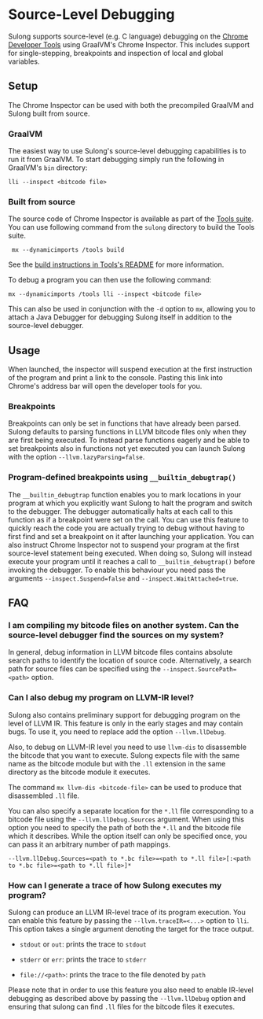 # Source-Level Debugging

Sulong supports source-level (e.g. C language) debugging on the
[Chrome Developer Tools](https://developers.google.com/web/tools/chrome-devtools/) using GraalVM's
Chrome Inspector. This includes support for single-stepping, breakpoints and inspection of local
and global variables.

## Setup

The Chrome Inspector can be used with both the precompiled GraalVM and Sulong built from source.

### GraalVM

The easiest way to use Sulong's source-level debugging capabilities is to run it from GraalVM.
To start debugging simply run the following in GraalVM's `bin` directory:

    lli --inspect <bitcode file>

### Built from source

The source code of Chrome Inspector is available as part of the [Tools suite](../../tools).
You can use following command from the `sulong` directory to build the Tools suite.

     mx --dynamicimports /tools build

See the [build instructions in Tools's README](../../tools/README.md) for more information.

To debug a program you can then use the following command:

    mx --dynamicimports /tools lli --inspect <bitcode file>

This can also be used in conjunction with the `-d` option to `mx`, allowing you to attach a Java
Debugger for debugging Sulong itself in addition to the source-level debugger.

## Usage

When launched, the inspector will suspend execution at the first instruction of the program and print
a link to the console. Pasting this link into Chrome's address bar will open the developer tools for you.

### Breakpoints

Breakpoints can only be set in functions that have already been parsed. Sulong defaults to parsing
functions in LLVM bitcode files only when they are first being executed. To instead parse functions
eagerly and be able to set breakpoints also in functions not yet executed you can launch Sulong
with the option `--llvm.lazyParsing=false`.

### Program-defined breakpoints using `__builtin_debugtrap()`

The `__builtin_debugtrap` function enables you to mark locations in your program at which you explicitly
want Sulong to halt the program and switch to the debugger. The debugger automatically halts at each call
to this function as if a breakpoint were set on the call. You can use this feature to quickly reach the
code you are actually trying to debug without having to first find and set a breakpoint on it after
launching your application. You can also instruct Chrome Inspector not to suspend your program at the first
source-level statement being executed. When doing so, Sulong will instead execute your program until it
reaches a call to `__builtin_debugtrap()` before invoking the debugger. To enable this behaviour you need
pass the arguments `--inspect.Suspend=false` and `--inspect.WaitAttached=true`.

## FAQ

### I am compiling my bitcode files on another system. Can the source-level debugger find the sources on my system?

In general, debug information in LLVM bitcode files contains absolute search paths to identify the
location of source code. Alternatively, a search path for source files can be specified using
the `--inspect.SourcePath=<path>` option.

### Can I also debug my program on LLVM-IR level?

Sulong also contains preliminary support for debugging program on the level of LLVM IR.
This feature is only in the early stages and may contain bugs. To use it, you need to
replace add the option `--llvm.llDebug`.

Also, to debug on LLVM-IR level you need to use `llvm-dis` to disassemble the bitcode
that you want to execute. Sulong expects file with the same name as the bitcode module but
with the `.ll` extension in the same directory as the bitcode module it executes.

The command `mx llvm-dis <bitcode-file>` can be used to produce that disassembled `.ll` file.

You can also specify a separate location for the `*.ll` file corresponding to a bitcode
file using the `--llvm.llDebug.Sources` argument. When using this option you need to specify
the path of both the `*.ll` and the bitcode file which it describes. While the option
itself can only be specified once, you can pass it an arbitrary number of path mappings.

    --llvm.llDebug.Sources=<path to *.bc file>=<path to *.ll file>[:<path to *.bc file>=<path to *.ll file>]*

### How can I generate a trace of how Sulong executes my program?

Sulong can produce an LLVM IR-level trace of its program execution. You can enable
this feature by passing the `--llvm.traceIR=<...>` option to `lli`. This option takes a
single argument denoting the target for the trace output.

* `stdout` or `out`: prints the trace to `stdout`

* `stderr` or `err`: prints the trace to `stderr`

* `file://<path>`: prints the trace to the file denoted by `path`

Please note that in order to use this feature you also need to enable IR-level
debugging as described above by passing the `--llvm.llDebug` option and
ensuring that sulong can find `.ll` files for the bitcode files it executes.
